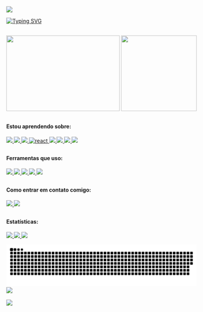 <img align="center" src="https://capsule-render.vercel.app/api?type=waving&height=150&color=gradient&text=Saudações!!&reversal=false&textBg=false&fontColor=white&width=800&fontAlignY=34&animation=fadeIn">
                         
[![Typing SVG](https://readme-typing-svg.herokuapp.com?font=Fira+Code&size=30&pause=1000&color=F7F7F7&random=false&width=450&height=55&lines=Opa%2C+tudo+bom%3F%F0%9F%98%81;Meu+Nome+%C3%A9+Lu%C3%ADs+Felipe;Estudo+Ci%C3%AAncia+da+Computa%C3%A7%C3%A3o%F0%9F%A7%A0;Muito+Prazer!!%F0%9F%98%8C)](https://git.io/typing-svg)
<link rel="stylesheet" href="https://cdn.jsdelivr.net/gh/devicons/devicon@v2.15.1/devicon.min.css">

##
### <img src="https://cdn.discordapp.com/attachments/621493394509922333/908516313675235328/megumin-dance.gif" min-width="200px" height="200px" max-width="200px" width="200px"  align="right" > 

<img  src="https://media.giphy.com/media/v1.Y2lkPTc5MGI3NjExNTU0bGhuOTRxcHNjeXRqbHNkcTl6aTlrbnc5cnZrNmt5a3BqMmtiaCZlcD12MV9pbnRlcm5hbF9naWZfYnlfaWQmY3Q9cw/FjiEgZ4t96hym0kHxV/giphy.gif" height="200px" width = "300px">

##
#### Estou aprendendo sobre:
<div>
  <a href="https://developer.mozilla.org/pt-BR/docs/Web/HTML">
    <img src="https://skillicons.dev/icons?i=html"/>
  </a>
  <a href="https://developer.mozilla.org/pt-BR/docs/Web/CSS">
    <img src="https://skillicons.dev/icons?i=css"/>
  </a>
  <a href="https://developer.mozilla.org/pt-BR/docs/Web/JavaScript">
    <img src="https://skillicons.dev/icons?i=js"/>
  </a>
  <a href="https://pt-br.react.dev">
    <img src="https://skillicons.dev/icons?i=react" alt = "react"/>
  </a>
  <a href="https://nodejs.org">
    <img src="https://skillicons.dev/icons?i=nodejs"/>
  </a>
  <a href="https://skillicons.dev">
    <img src="https://skillicons.dev/icons?i=cs" />
  </a>
  <a href="https://skillicons.dev">
    <img src="https://skillicons.dev/icons?i=dotnet" />
  </a>
  <a href="https://skillicons.dev">
    <img src="https://skillicons.dev/icons?i=mysql" />
  </a>
</div>

##

#### Ferramentas que uso:
<div>
  <a href="https://code.visualstudio.com" >
    <img src="https://skillicons.dev/icons?i=vscode"/>
  </a>
  <a href="https://www.adobe.com/br/products/photoshop.html" >
    <img src="https://skillicons.dev/icons?i=visualstudio"/>
  </a>
  <a href="https://github.com/felipesimi1" >
    <img src="https://skillicons.dev/icons?i=github"/>
  </a>
  <a href="https://git-scm.com" >
    <img src="https://skillicons.dev/icons?i=git"/>
  </a>
  <a href="https://www.adobe.com/br/products/photoshop.html" >
    <img src="https://skillicons.dev/icons?i=ps"/>
  </a>
</div>

##

#### Como entrar em contato comigo:
<div>
  </a>
  <a href="https://www.linkedin.com/in/luis-felipe-simi-202a52212/">
    <img src="https://skillicons.dev/icons?i=linkedin" />
  </a>
  <a href="https://www.instagram.com/_felipesimi/">
    <img src="https://skillicons.dev/icons?i=instagram" />
  </a>
</div>

##
      
#### Estatísticas:

<div>
  <a href="https://github.com/felipesimi1">
    <img loading="felipesimi1" height="200em"  src="https://github-readme-stats.vercel.app/api/top-langs/?username=felipesimi1&layout=compact&langs_count=7&theme=neon" />
    <img loading="felipesimi1" height="200em" src="https://github-readme-stats.vercel.app/api/?username=felipesimi1&show_icons=true&include_all_commits=true&theme=neon"/>
    <img loading="felipesimi1" height="200em" src="http://github-readme-streak-stats.herokuapp.com/?user=felipesimi1&amp;theme=neon">
  </a>
</div>    
  
![Snake animation](https://github.com/felipesimi1/felipesimi1/blob/output/github-contribution-grid-snake.svg) 
<a><img src="https://media.giphy.com/media/v1.Y2lkPTc5MGI3NjExMnljdXhrMmVnampxcTc4cTZxa2Fsdm8wZXUwMHFqbjllNWJ1cXkwaCZlcD12MV9pbnRlcm5hbF9naWZfYnlfaWQmY3Q9Zw/2tDQZuljhwHTi/giphy.gif" width="880"></a>

<img src="https://capsule-render.vercel.app/api?type=waving&height=200&color=gradient&reversal=false&textBg=false&fontColor=white&fontAlignY=34&animation=fadeIn&section=footer">

  
  
